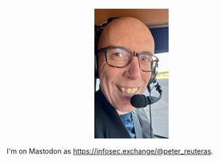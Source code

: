 

<p align="center">
  <img src="https://raw.githubusercontent.com/reuteras/reuteras/main/images/profile.jpg" alt="Profile picture" style="width: 150px; height: auto;"/>
</p>

<p>
I'm on Mastodon as <a rel="me" href="https://infosec.exchange/@peter_reuteras">https://infosec.exchange/@peter_reuteras</a>.
</p>

